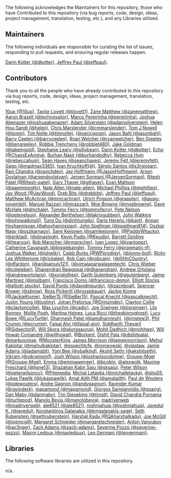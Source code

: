 The following acknowledges the Maintainers for this repository, those who have Contributed to this repository (via bug reports, code, design, ideas, project management, translation, testing, etc.), and any Libraries utilized.

## Maintainers

The following individuals are responsible for curating the list of issues, responding to pull requests, and ensuring regular releases happen.

[Darin Kotter (@dkotter)](https://github.com/dkotter), [Jeffrey Paul (@jeffpaul)](https://github.com/jeffpaul).

## Contributors

Thank you to all the people who have already contributed to this repository via bug reports, code, design, ideas, project management, translation, testing, etc.

[10up (@10up)](https://github.com/10up), [Taylor Lovett (@tlovett1)](https://github.com/tlovett1), [Zane Matthew (@zanematthew)](https://github.com/zanematthew), [Aaron Brazell (@technosailor)](https://github.com/technosailor), [Marco Pereirinha (@pereirinha)](https://github.com/pereirinha), [Joshua Abenazer (@joshuaabenazer)](https://github.com/joshuaabenazer), [Adam Silverstein (@adamsilverstein)](https://github.com/adamsilverstein), [Helen Hou-Sandí (@helen)](https://github.com/helen), [Chris Marslender (@cmmarslender)](https://github.com/cmmarslender), [Tom J Nowell (@tomjn)](https://github.com/tomjn), [Tim Nolte (@timnolte)](https://github.com/timnolte), [(@sericgoran)](https://github.com/sericgoran), [Jason Bahl (@jasonbahl)](https://github.com/jasonbahl), [Barry Ceelen (@barryceelen)](https://github.com/barryceelen), [Ryan Welcher (@ryanwelcher)](https://github.com/ryanwelcher), [Ben Greeley (@bengreeley)](https://github.com/bengreeley), [Robbie Trencheny (@robbiet480)](https://github.com/robbiet480), [Jake Goldman (@jakemgold)](https://github.com/jakemgold), [Stephanie Leary (@sillybean)](https://github.com/sillybean), [Darin Kotter (@dkotter)](https://github.com/dkotter), [Echo (@ChaosExAnima)](https://github.com/ChaosExAnima), [Burhan Nasir (@burhandodhy)](https://github.com/burhandodhy), [Rebecca Hum (@rebeccahum)](https://github.com/rebeccahum), [Sean Hayes (@seanchayes)](https://github.com/seanchayes), [Jeremy Felt (@jeremyfelt)](https://github.com/jeremyfelt), [Gago (@madmax3365)](https://github.com/madmax3365), [Ivan Kruchkoff(@)](https://github.com/ivankruchkoff), [Sérgio Santos (@s3rgiosan)](https://github.com/s3rgiosan), [Ravi Chandra (@ravichdev)](https://github.com/ravichdev), [Jay Hoffmann (@JasonHoffmann)](https://github.com/JasonHoffmann), [Arsen Dovlatyan (@arsendovlatyan)](https://github.com/arsendovlatyan), [Jeroen Sormani (@JeroenSormani)](https://github.com/JeroenSormani), [Ritesh Patel (@Ritesh-patel)](https://github.com/Ritesh-patel), [Gary Thayer (@gthayer)](https://github.com/gthayer), [Evan Mattson (@aaemnnosttv)](https://github.com/aaemnnosttv), [Nate Allen (@nate-allen)](https://github.com/nate-allen), [Michael Phillips (@mphillips)](https://github.com/mphillips), [Jay Wood (@JayWood)](https://github.com/JayWood), [Dreb Bits (@drebbits)](https://github.com/drebbits), [Jeffrey Paul (@jeffpaul)](https://github.com/jeffpaul), [Matthew McAchran (@mmcachran)](https://github.com/mmcachran), [Ulrich Pogson (@grappler)](https://github.com/grappler), [(@avag-novembit)](https://github.com/avag-novembit), [Manuel Razzari (@mrazzari)](https://github.com/mrazzari), [Moe Browne (@moebrowne)](https://github.com/moebrowne), [Dave McHale (@dmchale)](https://github.com/dmchale), [Tommy Ferry (@tommyferry)](https://github.com/tommyferry), [Pete Nelson (@petenelson)](https://github.com/petenelson), [Alexander Berthelsen (@lakrisgubben)](https://github.com/lakrisgubben), [John Watkins (@johnwatkins0)](https://github.com/johnwatkins0), [Tung Du (@dinhtungdu)](https://github.com/dinhtungdu), [Darío Hereñú (@kant)](https://github.com/kant), [Arman Hovhannisyan (@ahovhannissian)](https://github.com/ahovhannissian), [John Spellman (@jspellman814)](https://github.com/jspellman814), [Oszkar Nagy (@oszkarnagy)](https://github.com/oszkarnagy), [Sami Keijonen (@samikeijonen)](https://github.com/samikeijonen), [(@PaddyWhacks)](https://github.com/PaddyWhacks), [(@eriktad)](https://github.com/eriktad), [(@dmaslogh)](https://github.com/dmaslogh), [Kevin Pudlo (@Kpudlo)](https://github.com/Kpudlo), [Barrett Golding (@hearvox)](https://github.com/hearvox), [Rob Marscher (@rmarscher)](https://github.com/rmarscher), [Ivan Lopez (@ivanlopez)](https://github.com/ivanlopez), [Catherine Cavanagh (@biggiebangle)](https://github.com/biggiebangle), [Tommy Ferry (@pragmatic-tf)](https://github.com/pragmatic-tf), [Joshua Walker (@jshwlkr)](https://github.com/jshwlkr), [Caleb Burks (@WPprodigy)](https://github.com/WPprodigy), [(@jonny-bull)](https://github.com/jonny-bull), [Ricky Lee Whittemore (@rickalee)](https://github.com/rickalee), [Rob Cain (@robcain)](https://github.com/robcain), [(@j0HnC0untry)](https://github.com/j0HnC0untry), [(@dfardon)](https://github.com/dfardon), [(@anilpainuly121)](https://github.com/anilpainuly121), [(@vimalagarwalasentech)](https://github.com/vimalagarwalasentech), [Chris Wieber (@cdwieber)](https://github.com/cdwieber), [Dhanendran Rajagopal (@dhanendran)](https://github.com/dhanendran), [Andrew Ortolano (@andrewortolano)](https://github.com/andrewortolano), [(@xyralothep)](https://github.com/xyralothep), [Garth Gutenberg (@ggutenberg)](https://github.com/ggutenberg), [Jaime Martínez (@jmslbam)](https://github.com/jmslbam), [Francisco Domo (@francisco-domo)](https://github.com/francisco-domo), [Elliott Stocks (@elliott-stocks)](https://github.com/elliott-stocks), [David Purdy (@davidmpurdy)](https://github.com/davidmpurdy), [(@zacnboat)](https://github.com/zacnboat), [Spencer Brower (@sbrow)](https://github.com/sbrow), [Ross Pickerill (@rosspbauer)](https://github.com/rosspbauer), [Jackie Kjome (@JackieKjome)](https://github.com/JackieKjome), [SieBer15 (@SieBer15)](https://github.com/SieBer15), [Pascal Knecht (@pascalknecht)](https://github.com/pascalknecht), [Justin Young (@justiny)](https://github.com/justiny), [Johan Pretorius (@Drmzindec)](https://github.com/Drmzindec), [Clayton Collie (@claytoncollie)](https://github.com/claytoncollie), [Max Lyuchin (@cadic)](https://github.com/cadic), [Joe Grainger (@jjgrainger)](https://github.com/jjgrainger), [Lily Bonney](https://www.linkedin.com/in/lilybonney/), [Mollie Pugh](https://www.linkedin.com/in/molliepugh/), [Martina Haines](https://www.linkedin.com/in/martinahaines/), [Luca Ricci (@theskinnyghost)](https://github.com/theskinnyghost), [Lucy Bowe (@LucyTurtle)](https://github.com/LucyTurtle), [Dharmesh Patel (@iamdharmesh)](https://github.com/iamdharmesh), [(@jmstew3)](https://github.com/jmstew3), [Phil Crumm (@pcrumm)](https://github.com/pcrumm), [Faisal Alvi (@faisal-alvi)](https://github.com/faisal-alvi), [Siddharth Thevaril (@Sidsector9)](https://github.com/Sidsector9), [Will Skora (@skorasaurus)](https://github.com/skorasaurus), [Mohit Dadhich (@mohitwp)](https://github.com/mohitwp), [Will Howat-Comandré (@willhowat)](https://github.com/willhowat), [@Borkent](https://github.com/Borkent), [Dishit Pala (@dishitpala)](https://github.com/dishitpala), [@markusvisse](https://github.com/markusvisse), [@MonsterKing](https://github.com/MonsterKing), [James Morrison (@jamesmorrison)](https://github.com/jamesmorrison), [Mehul Kaklotar (@mehulkaklotar)](https://github.com/mehulkaklotar), [@espechtcfe](https://github.com/espechtcfe), [@romeowski](https://github.com/romeowski), [@vlastaw](https://github.com/vlastaw), [Jamie Adams (@jadamsbit)](https://github.com/jadamsbit), [Yoni Bee (@ybalkind)](https://github.com/ybalkind), [Akshit Sethi (@akshitsethi)](https://github.com/akshitsethi), [Vikram  (@vikrampm1)](https://github.com/vikrampm1), [Josh Wilson (@joshwilsondotme)](https://github.com/joshwilsondotme), [Groupe-Mgel (@Groupe-Mgel)](https://github.com/Groupe-Mgel), [Emma (@emmawenger)](https://github.com/emmawenger), [@bcobin](https://github.com/bcobin), [@alexwolk](https://github.com/alexwolk), [Maxime Freschard (@ligne13)](https://github.com/ligne13), [Shazahan Kabir Saju (@sksaju)](https://github.com/sksaju), [Peter Wilson (@peterwilsoncc)](https://github.com/peterwilsoncc), [@Pitemedia](https://github.com/Pitemedia), [Michal Letavka (@michalletavka)](https://github.com/michalletavka), [@shu05](https://github.com/shu05), [Lukas Pawlik (@lukaspawlik)](https://github.com/lukaspawlik), [Amal Ajith PM (@amalajith)](https://github.com/amalajith), [Paul de Wouters (@pdewouters)](https://github.com/pdewouters), [Andre Gagnon (@andygagnon)](https://github.com/andygagnon), [Ravinder Kumar (@ravinderk)](https://github.com/ravinderk), [mapamond (@mapamond)](https://github.com/mapamond), [Giorgos Sarigiannidis (@gsarig)](https://github.com/gsarig), [Dan Maby (@danmaby)](https://github.com/danmaby), [Tim Gieseking (@timstl)](https://github.com/timstl), [David Chandra Purnama (@turtlepod)](https://github.com/turtlepod), [Manolo Bevia (@manolobevia)](https://github.com/manolobevia), [madriverweb (@madriverweb)](https://github.com/madriverweb), [ale8521 (@ale8521)](https://github.com/ale8521), [roshniahuja (@roshniahuja)](https://github.com/roshniahuja), [Jayedul K. (@jayedul)](https://github.com/jayedul), [Konstantinos Galanakis (@kmgalanakis-sage)](https://github.com/kmgalanakis-sage), [Seth Rubenstein (@sethrubenstein)](https://github.com/sethrubenstein), [Harshal Kadu (@QAharshalkadu)](https://github.com/QAharshalkadu), [Joe McGill (@joemcgill)](https://github.com/joemcgill), [Margaret Schneider (@margaretschneider)](https://github.com/margaretschneider), [Anton Vanyukov (@av3nger)](https://github.com/av3nger), [Zach Adams (@zach-adams)](https://github.com/zach-adams), [Severine Pozzo (@severine-pozzo)](https://github.com/severine-pozzo), [Maxim Ledoux (@maxledoux)](https://github.com/maxledoux), [Leo Germani (@leogermani)](https://github.com/leogermani).

## Libraries

The following software libraries are utilized in this repository.

n/a.
